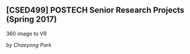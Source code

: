 [CSED499] POSTECH Senior Research Projects (Spring 2017)
----------

360 image to VR

*by Chaeyong Park*
